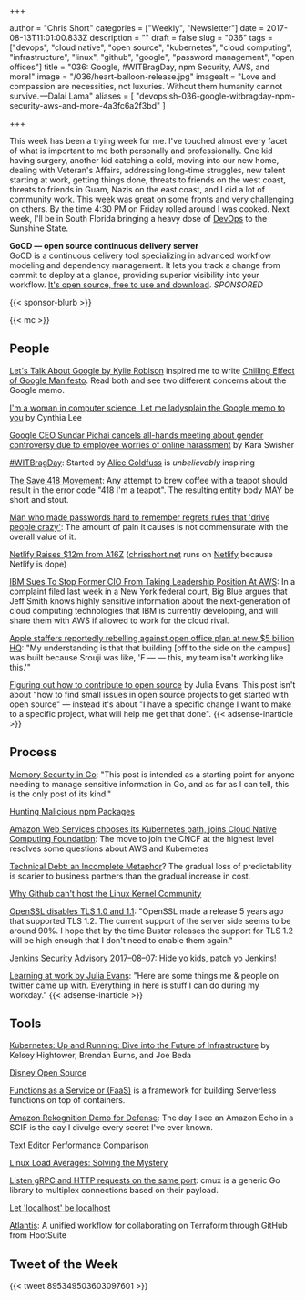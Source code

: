 +++

author = "Chris Short"
categories = ["Weekly", "Newsletter"]
date = 2017-08-13T11:01:00.833Z
description = ""
draft = false
slug = "036"
tags = ["devops", "cloud native", "open source", "kubernetes", "cloud computing", "infrastructure", "linux", "github", "google", "password management", "open offices"]
title = "036: Google, #WITBragDay, npm Security, AWS, and more!"
image = "/036/heart-balloon-release.jpg"
imagealt = "Love and compassion are necessities, not luxuries. Without them humanity cannot survive. —Dalai Lama"
aliases = [
    "devopsish-036-google-witbragday-npm-security-aws-and-more-4a3fc6a2f3bd"
]

+++

This week has been a trying week for me. I've touched almost every facet of what is important to me both personally and professionally. One kid having surgery, another kid catching a cold, moving into our new home, dealing with Veteran's Affairs, addressing long-time struggles, new talent starting at work, getting things done, threats to friends on the west coast, threats to friends in Guam, Nazis on the east coast, and I did a lot of community work. This week was great on some fronts and very challenging on others. By the time 4:30 PM on Friday rolled around I was cooked. Next week, I'll be in South Florida bringing a heavy dose of [DevOps](/) to the Sunshine State.

**GoCD — open source continuous delivery server**  
GoCD is a continuous delivery tool specializing in advanced workflow modeling and dependency management. It lets you track a change from commit to deploy at a glance, providing superior visibility into your workflow. [It's open source, free to use and download](https://www.gocd.org/?utm_campaign=devops_newsletter&utm_medium=email&utm_source=devopsish&utm_content=go_website&utm_term=). *SPONSORED*

{{< sponsor-blurb >}}

{{< mc >}}

## People

[Let's Talk About Google by Kylie Robison](http://www.kylieerin.com/lets-talk-about-google/) inspired me to write [Chilling Effect of Google Manifesto](https://chrisshort.net/chilling-effect-of-google-manifesto/). Read both and see two different concerns about the Google memo.

[I'm a woman in computer science. Let me ladysplain the Google memo to you](https://www.vox.com/the-big-idea/2017/8/11/16130452/google-memo-women-tech-biology-sexism) by Cynthia Lee

[Google CEO Sundar Pichai cancels all-hands meeting about gender controversy due to employee worries of online harassment](https://www.cnbc.com/2017/08/10/google-ceo-sundar-pichai-cancels-all-hands-meeting.html) by Kara Swisher

[#WITBragDay](https://twitter.com/hashtag/WITBragDay): Started by [Alice Goldfuss](https://twitter.com/alicegoldfuss/status/896031636348743680) is *unbelievably* inspiring

[The Save 418 Movement](http://save418.com/): Any attempt to brew coffee with a teapot should result in the error code "418 I'm a teapot". The resulting entity body MAY be short and stout.

[Man who made passwords hard to remember regrets rules that 'drive people crazy'](http://www.cbc.ca/radio/asithappens/as-it-happens-wednesday-edition-1.4240252/man-who-made-passwords-hard-to-remember-regrets-rules-that-drive-people-crazy-1.4240255): The amount of pain it causes is not commensurate with the overall value of it.

[Netlify Raises $12m from A16Z](https://www.netlify.com/blog/2017/08/09/netlify-raises-12m-from-a16z/) ([chrisshort.net](https://chrisshort.net/) runs on [Netlify](https://www.netlify.com/) because Netlify is dope)

[IBM Sues To Stop Former CIO From Taking Leadership Position At AWS](http://www.crn.com/news/cloud/300090141/ibm-sues-to-stop-former-cio-from-taking-leadership-position-at-aws.htm): In a complaint filed last week in a New York federal court, Big Blue argues that Jeff Smith knows highly sensitive information about the next-generation of cloud computing technologies that IBM is currently developing, and will share them with AWS if allowed to work for the cloud rival.

[Apple staffers reportedly rebelling against open office plan at new $5 billion HQ](https://www.bizjournals.com/sanjose/news/2017/08/08/apple-park-employees-floor-plan-hq-spaceship-aapl.html): "My understanding is that that building [off to the side on the campus] was built because Srouji was like, 'F — — this, my team isn't working like this.'"

[Figuring out how to contribute to open source](https://jvns.ca/blog/2017/08/06/contributing-to-open-source/) by Julia Evans: This post isn't about "how to find small issues in open source projects to get started with open source" — instead it's about "I have a specific change I want to make to a specific project, what will help me get that done".
{{< adsense-inarticle >}}

## Process

[Memory Security in Go](https://cryptolosophy.io/memory-security-go/): "This post is intended as a starting point for anyone needing to manage sensitive information in Go, and as far as I can tell, this is the only post of its kind."

[Hunting Malicious npm Packages](https://duo.com/blog/hunting-malicious-npm-packages)

[Amazon Web Services chooses its Kubernetes path, joins Cloud Native Computing Foundation](https://www.geekwire.com/2017/amazon-web-services-chooses-kubernetes-path-joins-cloud-native-computing-foundation/): The move to join the CNCF at the highest level resolves some questions about AWS and Kubernetes

[Technical Debt: an Incomplete Metaphor](http://redmonk.com/rstephens/2017/08/08/technical-debt/)? The gradual loss of predictability is scarier to business partners than the gradual increase in cost.

[Why Github can't host the Linux Kernel Community](http://blog.ffwll.ch/2017/08/github-why-cant-host-the-kernel.html)

[OpenSSL disables TLS 1.0 and 1.1](https://lists.debian.org/debian-devel-announce/2017/08/msg00004.html): "OpenSSL made a release 5 years ago that supported TLS 1.2. The current support of the server side seems to be around 90%. I hope that by the time Buster releases the support for TLS 1.2 will be high enough that I don't need to enable them again."

[Jenkins Security Advisory 2017–08–07](https://jenkins.io/security/advisory/2017-08-07/): Hide yo kids, patch yo Jenkins!

[Learning at work by Julia Evans](https://jvns.ca/blog/2017/08/06/learning-at-work/): "Here are some things me & people on twitter came up with. Everything in here is stuff I can do during my workday."
{{< adsense-inarticle >}}

## Tools

[Kubernetes: Up and Running: Dive into the Future of Infrastructure](https://smile.amazon.com/Kubernetes-Running-Dive-Future-Infrastructure/dp/1491935677) by Kelsey Hightower, Brendan Burns, and Joe Beda

[Disney Open Source](http://disney.github.io/)

[Functions as a Service or (FaaS)](https://blog.alexellis.io/introducing-functions-as-a-service/) is a framework for building Serverless functions on top of containers.

[Amazon Rekognition Demo for Defense](https://aws.amazon.com/blogs/publicsector/amazon-rekognition-demo-for-defense/): The day I see an Amazon Echo in a SCIF is the day I divulge every secret I've ever known.

[Text Editor Performance Comparison](https://github.com/jhallen/joes-sandbox/blob/master/editor-perf/readme.md)

[Linux Load Averages: Solving the Mystery](http://www.brendangregg.com/blog/2017-08-08/linux-load-averages.html)

[Listen gRPC and HTTP requests on the same port](https://medium.com/@drgarcia1986/listen-grpc-and-http-requests-on-the-same-port-263c40cb45ff): cmux is a generic Go library to multiplex connections based on their payload.

[Let 'localhost' be localhost](https://tools.ietf.org/html/draft-west-let-localhost-be-localhost-04)

[Atlantis](https://github.com/hootsuite/atlantis): A unified workflow for collaborating on Terraform through GitHub from HootSuite

## Tweet of the Week

{{< tweet 895349503603097601 >}}